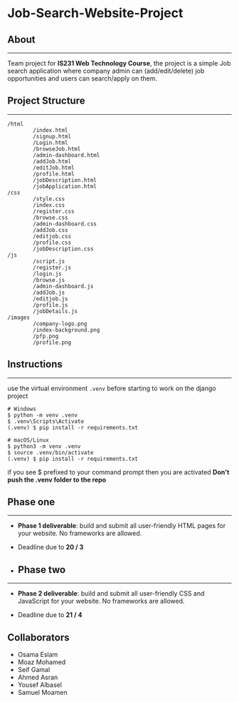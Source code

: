 # Job-Search-Website-Project

## About

------------

Team project for **IS231 Web Technology Course**, the project is a simple Job search application where company admin can (add/edit/delete) job opportunities and users can search/apply on them.

## Project Structure
-----------
```
/html
		/index.html
		/signup.html
		/Login.html
		/browseJob.html
		/admin-dashboard.html
		/addJob.html
		/editJob.html
		/profile.html
		/jobDescription.html
		/jobApplication.html
/css
		/style.css
		/index.css
		/register.css
		/browse.css
		/admin-dashboard.css
		/addJob.css
		/editjob.css
		/profile.css
		/jobDescription.css
/js
		/script.js
		/register.js
		/login.js
		/browse.js
		/admin-dashboard.js
		/addJob.js
		/editjob.js
		/profile.js
		/jobDetails.js
/images
		/company-logo.png
		/index-background.png
		/pfp.png
		/profile.png
```
## Instructions
----------

use the virtual environment ``.venv`` before starting to work on the django project
```
# Windows
$ python -m venv .venv
$ .venv\Scripts\Activate
(.venv) $ pip install -r requirements.txt

# macOS/Linux
$ python3 -m venv .venv
$ source .venv/bin/activate
(.venv) $ pip install -r requirements.txt
```
if you see $ prefixed to your command prompt then you are activated
**Don't push the .venv folder to the repo**

## Phase one
----------
- **Phase 1 deliverable**: build and submit all user-friendly HTML pages for your website. No frameworks are allowed.

- Deadline due to **20 / 3**

- ## Phase two
----------
- **Phase 2 deliverable**: build and submit all user-friendly CSS and JavaScript for your website. No frameworks are allowed.

- Deadline due to **21 / 4**

## Collaborators

- Osama Eslam
- Moaz Mohamed
- Seif Gamal
- Ahmed Asran
- Yousef Albasel
- Samuel Moamen
